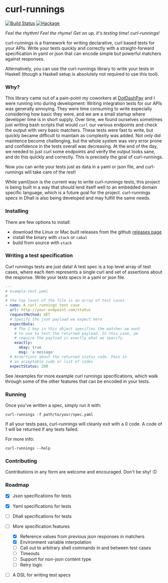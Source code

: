 # curl-runnings

[![Build Status](https://travis-ci.org/aviaviavi/curl-runnings.svg?branch=master)](https://travis-ci.org/aviaviavi/curl-runnings) [![Hackage](https://img.shields.io/hackage/v/curl-runnings.svg)](https://hackage.haskell.org/package/curl-runnings)

_Feel the rhythm! Feel the rhyme! Get on up, it's testing time! curl-runnings!_

curl-runnings is a framework for writing declarative, curl based tests for your
APIs. Write your tests quickly and correctly with a straight-forward
specification in yaml or json that can encode simple but powerful matchers
against responses.

Alternatively, you can use the curl-runnings library to write your tests in
Haskell (though a Haskell setup is absolutely not required to use this tool).

### Why?

This library came out of a pain-point my coworkers at
[DotDashPay](https://dotdashpay.com) and I were running into during development:
Writing integration tests for our APIs was generally annoying. They were time
consuming to write especially considering how basic they were, and we are a
small startup where developer time is in short supply. Over time, we found
ourselves sometimes just writing bash scripts that would `curl` our various
endpoints and check the output with very basic matchers. These tests were fast
to write, but quickly became difficult to maintain as complexity was added. Not
only did maintence become challenging, but the whole system was very error prone
and confidence in the tests overall was decreasing. At the end of the day, we
needed to just curl some endpoints and verify the output looks sane, and do this
quickly and correctly. This is precisely the goal of curl-runnings.

Now you can write your tests just as data in a yaml or json file,
and curl-runnings will take care of the rest!

While yaml/json is the current way to write curl-runnings tests, this project is
being built in a way that should lend itself well to an embedded domain specific
language, which is a future goal for the project. curl-runnings specs in Dhall
is also being developed and may fulfill the same needs.

### Installing

There are few options to install:

- download the Linux or Mac built releases from the
  github [releases page](https://github.com/aviaviavi/curl-runnings/releases)
- install the binary with `stack` or `cabal`
- build from source with `stack`

### Writing a test specification

Curl runnings tests are just data! A test spec is a top level array of test
cases, where each item represents a single curl and set of assertions about the
response. Write your tests specs in a yaml or json file.

```yaml
---
# example-test.yaml
#
# the top level of the file is an array of test cases
- name: A curl runnings test case
  url: http://your-endpoint.com/status
  requestMethod: GET
  # Specify the json payload we expect here
  expectData:
    # The 1 key in this object specifies the matcher we want
    # to use to test the returned payload. In this case, we
    # require the payload is exactly what we specify.
    exactly:
      okay: true
      msg: 'a message'
  # Assertions about the returned status code. Pass in
  # an acceptable code or list of codes
  expectStatus: 200

```

See /examples for more example curl runnings specifications, which walk
through some of the other features that can be encoded in your tests.

### Running

Once you've written a spec, simply run it with:

```curl-runnings -f path/to/your/spec.yaml ```

If all your tests pass, curl-runnings will cleanly exit with a 0 code. A code of
1 will be returned if any tests failed.

For more info:

```curl-runnings --help ```

### Contributing

Contributions in any form are welcome and encouraged. Don't be shy! :D

### Roadmap

- [x] Json specifications for tests
- [x] Yaml specifications for tests
- [ ] Dhall specifications for tests
- [ ] More specification features
  - [x] Reference values from previous json responses in matchers
  - [x] Environment variable interpolation
  - [ ] Call out to arbitrary shell commands in and between test cases
  - [ ] Timeouts
  - [ ] Support for non-json content type
  - [ ] Retry logic
- [ ] A DSL for writing test specs
  
